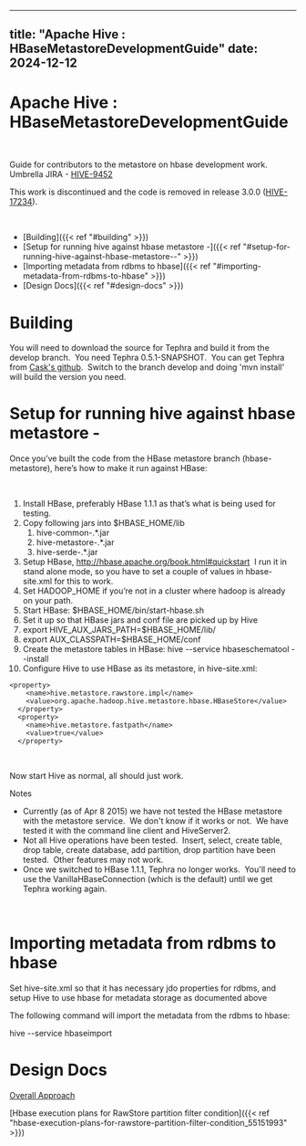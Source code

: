 ---

title: "Apache Hive : HBaseMetastoreDevelopmentGuide"
date: 2024-12-12
----------------

# Apache Hive : HBaseMetastoreDevelopmentGuide

 

Guide for contributors to the metastore on hbase development work. Umbrella JIRA - [HIVE-9452](https://issues.apache.org/jira/browse/HIVE-9452)

This work is discontinued and the code is removed in release 3.0.0 ([HIVE-17234](https://issues.apache.org/jira/browse/HIVE-17234)).

 

* [Building]({{< ref "#building" >}})
* [Setup for running hive against hbase metastore -]({{< ref "#setup-for-running-hive-against-hbase-metastore--" >}})
* [Importing metadata from rdbms to hbase]({{< ref "#importing-metadata-from-rdbms-to-hbase" >}})
* [Design Docs]({{< ref "#design-docs" >}})

# Building

You will need to download the source for Tephra and build it from the develop branch.  You need Tephra 0.5.1-SNAPSHOT.  You can get Tephra from [Cask's github](https://github.com/caskdata/tephra).  Switch to the branch develop and doing 'mvn install' will build the version you need.

# Setup for running hive against hbase metastore -

Once you’ve built the code from the HBase metastore branch (hbase-metastore), here’s how to make it run against HBase:

 

1. Install HBase, preferably HBase 1.1.1 as that’s what is being used for testing.
2. Copy following jars into $HBASE\_HOME/lib
   1. hive-common-.*.jar
   2. hive-metastore-.*.jar
   3. hive-serde-.*.jar
3. Setup HBase, <http://hbase.apache.org/book.html#quickstart>  I run it in stand alone mode, so you have to set a couple of values in hbase-site.xml for this to work.
4. Set HADOOP\_HOME if you’re not in a cluster where hadoop is already on your path.
5. Start HBase: $HBASE\_HOME/bin/start-hbase.sh
6. Set it up so that HBase jars and conf file are picked up by Hive
7. export HIVE\_AUX\_JARS\_PATH=$HBASE\_HOME/lib/
8. export AUX\_CLASSPATH=$HBASE\_HOME/conf
9. Create the metastore tables in HBase: hive --service hbaseschematool --install
10. Configure Hive to use HBase as its metastore, in hive-site.xml:

```
<property>
    <name>hive.metastore.rawstore.impl</name>
    <value>org.apache.hadoop.hive.metastore.hbase.HBaseStore</value>
  </property>
  <property>
    <name>hive.metastore.fastpath</name>
    <value>true</value>
  </property>
```

 

Now start Hive as normal, all should just work.

Notes

* Currently (as of Apr 8 2015) we have not tested the HBase metastore with the metastore service.  We don't know if it works or not.  We have tested it with the command line client and HiveServer2.
* Not all Hive operations have been tested.  Insert, select, create table, drop table, create database, add partition, drop partition have been tested.  Other features may not work.
* Once we switched to HBase 1.1.1, Tephra no longer works.  You'll need to use the VanillaHBaseConnection (which is the default) until we get Tephra working again.

 

# Importing metadata from rdbms to hbase

Set hive-site.xml so that it has necessary jdo properties for rdbms, and setup Hive to use hbase for metadata storage as documented above

The following command will import the metadata from the rdbms to hbase:

hive --service hbaseimport 

# Design Docs

[Overall Approach](https://issues.apache.org/jira/secure/attachment/12697601/HBaseMetastoreApproach.pdf)

[Hbase execution plans for RawStore partition filter condition]({{< ref "hbase-execution-plans-for-rawstore-partition-filter-condition_55151993" >}})

 

